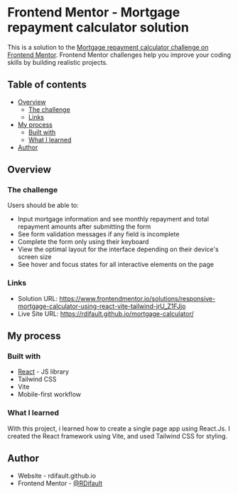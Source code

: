 # Frontend Mentor - Mortgage repayment calculator solution

This is a solution to the [Mortgage repayment calculator challenge on Frontend Mentor](https://www.frontendmentor.io/challenges/mortgage-repayment-calculator-Galx1LXK73). Frontend Mentor challenges help you improve your coding skills by building realistic projects. 

## Table of contents

- [Overview](#overview)
  - [The challenge](#the-challenge)
  - [Links](#links)
- [My process](#my-process)
  - [Built with](#built-with)
  - [What I learned](#what-i-learned)
- [Author](#author)

## Overview

### The challenge

Users should be able to:

- Input mortgage information and see monthly repayment and total repayment amounts after submitting the form
- See form validation messages if any field is incomplete
- Complete the form only using their keyboard
- View the optimal layout for the interface depending on their device's screen size
- See hover and focus states for all interactive elements on the page

### Links

- Solution URL: https://www.frontendmentor.io/solutions/responsive-mortgage-calculator-using-react-vite-tailwind-jrU_Z1FJjo
- Live Site URL: https://rdifault.github.io/mortgage-calculator/

## My process

### Built with

- [React](https://reactjs.org/) - JS library
- Tailwind CSS
- Vite
- Mobile-first workflow

### What I learned

With this project, i learned how to create a single page app using React.Js. I created the React framework using Vite, and used Tailwind CSS for styling.

## Author

- Website - rdifault.github.io
- Frontend Mentor - [@RDifault](https://www.frontendmentor.io/profile/RDifault)

